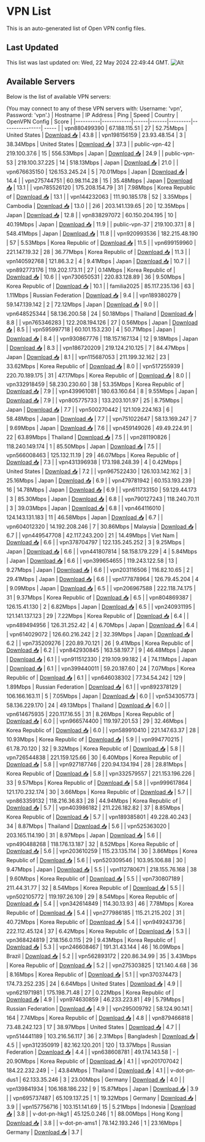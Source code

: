 # VPN List

This is an auto-generated list of Open VPN config files.

## Last Updated

This list was last updated on: Wed, 22 May 2024 22:49:44 GMT.
![Alt](https://repobeats.axiom.co/api/embed/186b98318ef1479477931607c1ad7d823f12451f.svg "Repobeats analytics image")

## Available Servers

Below is the list of available VPN servers:

(You may connect to any of these VPN servers with: Username: 'vpn', Password: 'vpn'.)
| Hostname | IP Address | Ping | Speed | Country | OpenVPN Config | Score |
|----------|------------|------|-------|---------|----------------| ----- |
| vpn880499390 | 67.188.115.51 | 27 | 52.75Mbps | United States | [Download 📥](./configs/server_0_US.ovpn) | 43.8 |
| vpn198156159 | 23.93.48.154 | 3 | 38.34Mbps | United States | [Download 📥](./configs/server_1_US.ovpn) | 37.3 |
| public-vpn-42 | 219.100.37.6 | 15 | 556.53Mbps | Japan | [Download 📥](./configs/server_2_JP.ovpn) | 24.9 |
| public-vpn-53 | 219.100.37.225 | 14 | 518.13Mbps | Japan | [Download 📥](./configs/server_3_JP.ovpn) | 21.0 |
| vpn676635150 | 126.153.245.24 | 5 | 70.01Mbps | Japan | [Download 📥](./configs/server_4_JP.ovpn) | 14.4 |
| vpn275744751 | 60.98.114.28 | 15 | 35.48Mbps | Japan | [Download 📥](./configs/server_5_JP.ovpn) | 13.1 |
| vpn785526120 | 175.208.154.79 | 31 | 7.98Mbps | Korea Republic of | [Download 📥](./configs/server_6_KR.ovpn) | 13.1 |
| vpn144232063 | 111.90.185.178 | 52 | 3.35Mbps | Cambodia | [Download 📥](./configs/server_7_KH.ovpn) | 13.0 |
| 2i6 | 203.141.139.65 | 20 | 12.35Mbps | Japan | [Download 📥](./configs/server_8_JP.ovpn) | 12.8 |
| vpn838297072 | 60.150.204.195 | 10 | 40.19Mbps | Japan | [Download 📥](./configs/server_9_JP.ovpn) | 11.9 |
| public-vpn-37 | 219.100.37.1 | 8 | 548.41Mbps | Japan | [Download 📥](./configs/server_10_JP.ovpn) | 11.8 |
| vpn920993536 | 182.215.48.190 | 57 | 5.53Mbps | Korea Republic of | [Download 📥](./configs/server_11_KR.ovpn) | 11.5 |
| vpn699159960 | 221.147.19.32 | 28 | 36.77Mbps | Korea Republic of | [Download 📥](./configs/server_12_KR.ovpn) | 11.3 |
| vpn140592768 | 121.86.3.2 | 4 | 9.41Mbps | Japan | [Download 📥](./configs/server_13_JP.ovpn) | 10.7 |
| vpn892773176 | 119.202.173.11 | 27 | 0.14Mbps | Korea Republic of | [Download 📥](./configs/server_14_KR.ovpn) | 10.6 |
| vpn730650531 | 220.83.128.89 | 36 | 9.50Mbps | Korea Republic of | [Download 📥](./configs/server_15_KR.ovpn) | 10.1 |
| familia2025 | 85.117.235.136 | 63 | 1.11Mbps | Russian Federation | [Download 📥](./configs/server_16_RU.ovpn) | 9.4 |
| vpn189380279 | 59.147.139.142 | 2 | 72.12Mbps | Japan | [Download 📥](./configs/server_17_JP.ovpn) | 9.0 |
| vpn648525344 | 58.136.200.58 | 24 | 50.18Mbps | Thailand | [Download 📥](./configs/server_18_TH.ovpn) | 8.8 |
| vpn765346283 | 122.208.194.126 | 27 | 0.56Mbps | Japan | [Download 📥](./configs/server_19_JP.ovpn) | 8.5 |
| vpn595997718 | 60.101.153.230 | 4 | 50.71Mbps | Japan | [Download 📥](./configs/server_20_JP.ovpn) | 8.4 |
| vpn930867776 | 118.157.167.134 | 12 | 9.18Mbps | Japan | [Download 📥](./configs/server_21_JP.ovpn) | 8.3 |
| vpn186720209 | 219.124.210.125 | 7 | 84.47Mbps | Japan | [Download 📥](./configs/server_22_JP.ovpn) | 8.1 |
| vpn115687053 | 211.199.32.162 | 23 | 33.62Mbps | Korea Republic of | [Download 📥](./configs/server_23_KR.ovpn) | 8.0 |
| vpn517255939 | 220.70.189.175 | 31 | 47.17Mbps | Korea Republic of | [Download 📥](./configs/server_24_KR.ovpn) | 8.0 |
| vpn332918459 | 58.230.230.60 | 38 | 53.35Mbps | Korea Republic of | [Download 📥](./configs/server_25_KR.ovpn) | 7.9 |
| vpn439961081 | 180.63.160.64 | 8 | 9.55Mbps | Japan | [Download 📥](./configs/server_26_JP.ovpn) | 7.9 |
| vpn805775733 | 133.203.101.97 | 25 | 8.75Mbps | Japan | [Download 📥](./configs/server_27_JP.ovpn) | 7.7 |
| vpn500270442 | 121.109.224.163 | 6 | 58.48Mbps | Japan | [Download 📥](./configs/server_28_JP.ovpn) | 7.7 |
| vpn751022647 | 58.13.169.247 | 7 | 9.69Mbps | Japan | [Download 📥](./configs/server_29_JP.ovpn) | 7.6 |
| vpn459149026 | 49.49.224.91 | 22 | 63.89Mbps | Thailand | [Download 📥](./configs/server_30_TH.ovpn) | 7.5 |
| vpn281190826 | 118.240.149.174 | 1 | 85.50Mbps | Japan | [Download 📥](./configs/server_31_JP.ovpn) | 7.5 |
| vpn566008463 | 125.132.11.19 | 29 | 46.07Mbps | Korea Republic of | [Download 📥](./configs/server_32_KR.ovpn) | 7.3 |
| vpn431396938 | 173.198.248.39 | 4 | 0.42Mbps | United States | [Download 📥](./configs/server_33_US.ovpn) | 7.2 |
| vpn967522430 | 126.103.142.162 | 3 | 25.16Mbps | Japan | [Download 📥](./configs/server_34_JP.ovpn) | 6.9 |
| vpn479781942 | 60.153.193.239 | 16 | 14.78Mbps | Japan | [Download 📥](./configs/server_35_JP.ovpn) | 6.9 |
| vpn611733150 | 59.129.44.173 | 3 | 85.30Mbps | Japan | [Download 📥](./configs/server_36_JP.ovpn) | 6.8 |
| vpn790127243 | 118.240.70.11 | 3 | 39.03Mbps | Japan | [Download 📥](./configs/server_37_JP.ovpn) | 6.8 |
| vpn464116010 | 124.143.131.183 | 11 | 46.58Mbps | Japan | [Download 📥](./configs/server_38_JP.ovpn) | 6.7 |
| vpn604012320 | 14.192.208.246 | 7 | 30.86Mbps | Malaysia | [Download 📥](./configs/server_39_MY.ovpn) | 6.7 |
| vpn449547708 | 42.117.243.200 | 21 | 14.49Mbps | Viet Nam | [Download 📥](./configs/server_40_VN.ovpn) | 6.6 |
| vpn378704797 | 122.135.245.252 | 3 | 9.25Mbps | Japan | [Download 📥](./configs/server_41_JP.ovpn) | 6.6 |
| vpn441807814 | 58.158.179.229 | 4 | 5.84Mbps | Japan | [Download 📥](./configs/server_42_JP.ovpn) | 6.6 |
| vpn399654655 | 119.243.122.58 | 13 | 9.27Mbps | Japan | [Download 📥](./configs/server_43_JP.ovpn) | 6.6 |
| vpn203116506 | 116.82.10.65 | 2 | 29.41Mbps | Japan | [Download 📥](./configs/server_44_JP.ovpn) | 6.6 |
| vpn177878964 | 126.79.45.204 | 4 | 9.09Mbps | Japan | [Download 📥](./configs/server_45_JP.ovpn) | 6.5 |
| vpn206967588 | 222.118.74.175 | 31 | 9.37Mbps | Korea Republic of | [Download 📥](./configs/server_46_KR.ovpn) | 6.5 |
| vpn804869387 | 126.15.41.130 | 2 | 6.82Mbps | Japan | [Download 📥](./configs/server_47_JP.ovpn) | 6.5 |
| vpn240931195 | 121.141.137.123 | 29 | 7.22Mbps | Korea Republic of | [Download 📥](./configs/server_48_KR.ovpn) | 6.4 |
| vpn489494956 | 126.31.252.42 | 4 | 6.70Mbps | Japan | [Download 📥](./configs/server_49_JP.ovpn) | 6.4 |
| vpn614029072 | 126.60.216.242 | 2 | 32.39Mbps | Japan | [Download 📥](./configs/server_50_JP.ovpn) | 6.2 |
| vpn735209276 | 220.89.70.121 | 26 | 9.41Mbps | Korea Republic of | [Download 📥](./configs/server_51_KR.ovpn) | 6.2 |
| vpn842930845 | 163.58.197.7 | 9 | 46.48Mbps | Japan | [Download 📥](./configs/server_52_JP.ovpn) | 6.1 |
| vpn911512330 | 219.109.99.182 | 4 | 74.11Mbps | Japan | [Download 📥](./configs/server_53_JP.ovpn) | 6.1 |
| vpn399440011 | 59.20.187.60 | 24 | 7.07Mbps | Korea Republic of | [Download 📥](./configs/server_54_KR.ovpn) | 6.1 |
| vpn646038302 | 77.34.54.242 | 129 | 1.89Mbps | Russian Federation | [Download 📥](./configs/server_55_RU.ovpn) | 6.1 |
| vpn892378129 | 106.166.163.11 | 5 | 7.05Mbps | Japan | [Download 📥](./configs/server_56_JP.ovpn) | 6.0 |
| vpn534305773 | 58.136.229.170 | 24 | 49.13Mbps | Thailand | [Download 📥](./configs/server_57_TH.ovpn) | 6.0 |
| vpn614675935 | 220.117.16.55 | 31 | 8.26Mbps | Korea Republic of | [Download 📥](./configs/server_58_KR.ovpn) | 6.0 |
| vpn966574400 | 119.197.201.53 | 29 | 32.46Mbps | Korea Republic of | [Download 📥](./configs/server_59_KR.ovpn) | 6.0 |
| vpn589910410 | 221.147.63.37 | 28 | 10.93Mbps | Korea Republic of | [Download 📥](./configs/server_60_KR.ovpn) | 5.9 |
| vpn994770215 | 61.78.70.120 | 32 | 9.32Mbps | Korea Republic of | [Download 📥](./configs/server_61_KR.ovpn) | 5.8 |
| vpn726544838 | 221.159.125.66 | 30 | 6.40Mbps | Korea Republic of | [Download 📥](./configs/server_62_KR.ovpn) | 5.8 |
| vpn927187746 | 220.94.134.194 | 28 | 28.81Mbps | Korea Republic of | [Download 📥](./configs/server_63_KR.ovpn) | 5.8 |
| vpn332579557 | 221.153.196.226 | 33 | 9.57Mbps | Korea Republic of | [Download 📥](./configs/server_64_KR.ovpn) | 5.8 |
| vpn999617864 | 121.170.232.174 | 30 | 3.66Mbps | Korea Republic of | [Download 📥](./configs/server_65_KR.ovpn) | 5.7 |
| vpn863359132 | 118.216.36.83 | 28 | 44.94Mbps | Korea Republic of | [Download 📥](./configs/server_66_KR.ovpn) | 5.7 |
| vpn403986182 | 211.226.182.82 | 37 | 8.85Mbps | Korea Republic of | [Download 📥](./configs/server_67_KR.ovpn) | 5.7 |
| vpn189385801 | 49.228.40.243 | 34 | 8.87Mbps | Thailand | [Download 📥](./configs/server_68_TH.ovpn) | 5.6 |
| vpn525363020 | 203.165.114.190 | 31 | 8.97Mbps | Japan | [Download 📥](./configs/server_69_JP.ovpn) | 5.6 |
| vpn490488268 | 118.176.13.187 | 32 | 8.52Mbps | Korea Republic of | [Download 📥](./configs/server_70_KR.ovpn) | 5.6 |
| vpn203610259 | 115.23.135.114 | 30 | 3.86Mbps | Korea Republic of | [Download 📥](./configs/server_71_KR.ovpn) | 5.6 |
| vpn520309546 | 103.95.106.88 | 30 | 9.47Mbps | Japan | [Download 📥](./configs/server_72_JP.ovpn) | 5.5 |
| vpn112780671 | 218.155.76.168 | 38 | 9.60Mbps | Korea Republic of | [Download 📥](./configs/server_73_KR.ovpn) | 5.5 |
| vpn730807189 | 211.44.31.77 | 32 | 8.54Mbps | Korea Republic of | [Download 📥](./configs/server_74_KR.ovpn) | 5.5 |
| vpn502105772 | 119.197.26.109 | 29 | 8.54Mbps | Korea Republic of | [Download 📥](./configs/server_75_KR.ovpn) | 5.4 |
| vpn342614849 | 114.30.13.93 | 46 | 7.78Mbps | Korea Republic of | [Download 📥](./configs/server_76_KR.ovpn) | 5.4 |
| vpn277986185 | 115.21.215.202 | 31 | 40.72Mbps | Korea Republic of | [Download 📥](./configs/server_77_KR.ovpn) | 5.4 |
| vpn949243736 | 222.112.45.124 | 37 | 6.42Mbps | Korea Republic of | [Download 📥](./configs/server_78_KR.ovpn) | 5.3 |
| vpn368424819 | 218.156.0.115 | 29 | 9.43Mbps | Korea Republic of | [Download 📥](./configs/server_79_KR.ovpn) | 5.3 |
| vpn246608467 | 191.31.43.144 | 46 | 16.09Mbps | Brazil | [Download 📥](./configs/server_80_BR.ovpn) | 5.2 |
| vpn562893172 | 220.86.34.99 | 35 | 3.43Mbps | Korea Republic of | [Download 📥](./configs/server_81_KR.ovpn) | 5.2 |
| vpn275303825 | 121.140.4.68 | 36 | 8.16Mbps | Korea Republic of | [Download 📥](./configs/server_82_KR.ovpn) | 5.1 |
| vpn370374473 | 174.73.252.235 | 24 | 6.64Mbps | United States | [Download 📥](./configs/server_83_US.ovpn) | 4.9 |
| vpn621971981 | 175.198.71.48 | 27 | 0.22Mbps | Korea Republic of | [Download 📥](./configs/server_84_KR.ovpn) | 4.9 |
| vpn974630859 | 46.233.223.81 | 49 | 5.79Mbps | Russian Federation | [Download 📥](./configs/server_85_RU.ovpn) | 4.9 |
| vpn295009792 | 58.124.90.141 | 164 | 7.74Mbps | Korea Republic of | [Download 📥](./configs/server_86_KR.ovpn) | 4.8 |
| vpn879466818 | 73.48.242.123 | 17 | 38.97Mbps | United States | [Download 📥](./configs/server_87_US.ovpn) | 4.7 |
| vpn514441189 | 103.216.56.117 | 36 | 2.31Mbps | Bangladesh | [Download 📥](./configs/server_88_BD.ovpn) | 4.5 |
| vpn312350919 | 82.162.120.201 | 120 | 13.37Mbps | Russian Federation | [Download 📥](./configs/server_89_RU.ovpn) | 4.4 |
| vpn638608781 | 49.174.143.58 | - | 20.90Mbps | Korea Republic of | [Download 📥](./configs/server_90_KR.ovpn) | 4.1 |
| vpn201707042 | 184.22.232.249 | - | 43.84Mbps | Thailand | [Download 📥](./configs/server_91_TH.ovpn) | 4.1 |
| v-dot-pn-dus1 | 62.133.35.246 | 3 | 23.00Mbps | Germany | [Download 📥](./configs/server_92_DE.ovpn) | 4.0 |
| vpn139841934 | 106.168.186.232 | 9 | 15.87Mbps | Japan | [Download 📥](./configs/server_93_JP.ovpn) | 3.9 |
| vpn695737487 | 65.109.137.25 | 1 | 19.32Mbps | Germany | [Download 📥](./configs/server_94_DE.ovpn) | 3.9 |
| vpn157756716 | 103.151.141.69 | 15 | 5.21Mbps | Indonesia | [Download 📥](./configs/server_95_ID.ovpn) | 3.8 |
| v-dot-pn-hkg1 | 45.125.0.246 | 1 | 88.00Mbps | Hong Kong | [Download 📥](./configs/server_96_HK.ovpn) | 3.8 |
| v-dot-pn-ams1 | 78.142.193.246 | 1 | 23.16Mbps | Germany | [Download 📥](./configs/server_97_DE.ovpn) | 3.7 |
